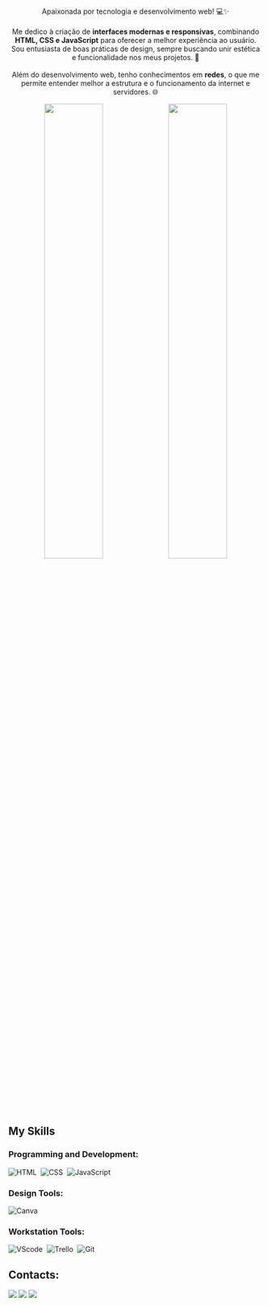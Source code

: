 <p align="center">Apaixonada por tecnologia e desenvolvimento web! 💻✨ <br><br>  
Me dedico à criação de <strong>interfaces modernas e responsivas</strong>, combinando <strong>HTML, CSS e JavaScript</strong> para oferecer a melhor experiência ao usuário. Sou entusiasta de boas práticas de design, sempre buscando unir estética e funcionalidade nos meus projetos. 🚀 <br><br>  
Além do desenvolvimento web, tenho conhecimentos em <strong>redes</strong>, o que me permite entender melhor a estrutura e o funcionamento da internet e servidores. 🌐</p>  



<div align="center" style="margin-bottom:100px">
<img width=48% align="center"  src="https://github-readme-streak-stats.herokuapp.com?user=sthellaabreu&theme=dracula&mode=weekly" />
<img width=48% align="center" src="https://github-readme-stats.vercel.app/api/top-langs/?username=sthellaabreu&show_icons=true&theme=dracula&layout=compact" />
</div>
 
&nbsp;
&nbsp;
  
## My Skills

### Programming and Development:

![HTML](https://img.shields.io/badge/HTML5-E34F26?style=for-the-badge&logo=html5&logoColor=white)&nbsp;
![CSS](https://img.shields.io/badge/CSS3-1572B6?style=for-the-badge&logo=css3&logoColor=white)&nbsp;
![JavaScript](https://img.shields.io/badge/JavaScript-F7DF1E?style=for-the-badge&logo=javascript&logoColor=black)&nbsp;

### Design Tools:

![Canva](https://img.shields.io/badge/Canva-%2300C4CC.svg?style=for-the-badge&logo=Canva&logoColor=white)&nbsp;

### Workstation Tools:

![VScode](https://img.shields.io/badge/vscode-007ACC?style=for-the-badge&logo=visual-studio-code&logoColor=white)&nbsp;
![Trello](https://img.shields.io/badge/Trello-0052CC?style=for-the-badge&logo=trello&logoColor=white)&nbsp;
![Git](https://img.shields.io/badge/GIT-E44C30?style=for-the-badge&logo=git&logoColor=white)&nbsp;
&nbsp;
&nbsp;

## Contacts:
 <div>
<a href="https://instagram.com/sthella.abreu_" target="_blank"><img loading="lazy" src="https://img.shields.io/badge/-Instagram-%23E4405F?style=for-the-badge&logo=instagram&logoColor=white" target="_blank"></a>
<a href = "mailto:abreusantossthelladarciane@gmail.com"><img loading="lazy" src="https://img.shields.io/badge/Gmail-D14836?style=for-the-badge&logo=gmail&logoColor=white" target="_blank"></a>
<a href="https://www.linkedin.com/in/herick-hannier" target="_blank"><img loading="lazy" src="https://img.shields.io/badge/-LinkedIn-%230077B5?style=for-the-badge&logo=linkedin&logoColor=white" target="_blank"></a>     
</div>
  
 
